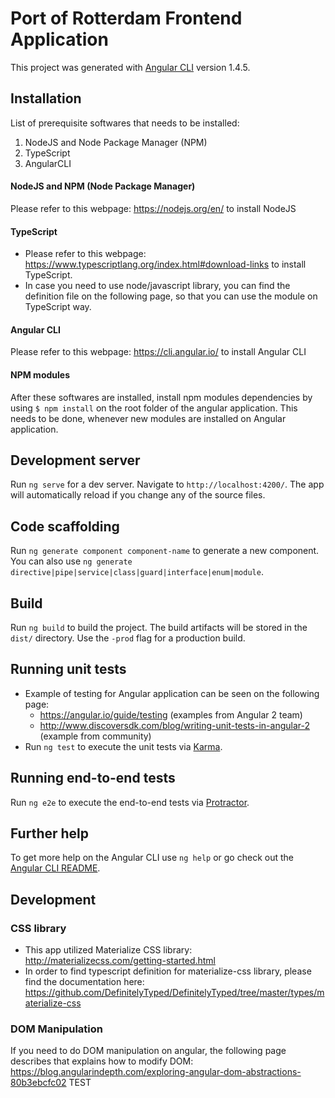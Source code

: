 # Port of Rotterdam Frontend Application 

This project was generated with [Angular CLI](https://github.com/angular/angular-cli) version 1.4.5.

## Installation 
List of prerequisite softwares that needs to be installed: 
1. NodeJS and Node Package Manager (NPM)
2. TypeScript 
3. AngularCLI 

#### NodeJS and NPM (Node Package Manager)
Please refer to this webpage: https://nodejs.org/en/ to install NodeJS 

#### TypeScript 
* Please refer to this webpage: https://www.typescriptlang.org/index.html#download-links to install TypeScript. 
* In case you need to use node/javascript library, you can find the definition file on the following page, so that you can use the module on TypeScript way. 

#### Angular CLI 
Please refer to this webpage: https://cli.angular.io/ to install Angular CLI

#### NPM modules
After these softwares are installed, install npm modules dependencies by using ```$
npm install``` on the root folder of the angular application. This needs to be done, whenever new modules are installed on Angular application.  


## Development server

Run `ng serve` for a dev server. Navigate to `http://localhost:4200/`. The app will automatically reload if you change any of the source files.

## Code scaffolding

Run `ng generate component component-name` to generate a new component. You can also use `ng generate directive|pipe|service|class|guard|interface|enum|module`.

## Build

Run `ng build` to build the project. The build artifacts will be stored in the `dist/` directory. Use the `-prod` flag for a production build.

## Running unit tests

* Example of testing for Angular application can be seen on the following page: 
  * https://angular.io/guide/testing (examples from Angular 2 team)
  * http://www.discoversdk.com/blog/writing-unit-tests-in-angular-2 (example from community)
* Run `ng test` to execute the unit tests via [Karma](https://karma-runner.github.io).

## Running end-to-end tests

Run `ng e2e` to execute the end-to-end tests via [Protractor](http://www.protractortest.org/).

## Further help

To get more help on the Angular CLI use `ng help` or go check out the [Angular CLI README](https://github.com/angular/angular-cli/blob/master/README.md).


## Development 
### CSS library 
* This app utilized Materialize CSS library: http://materializecss.com/getting-started.html
* In order to find typescript definition for materialize-css library, please find the documentation here: https://github.com/DefinitelyTyped/DefinitelyTyped/tree/master/types/materialize-css

### DOM Manipulation 
If you need to do DOM manipulation on angular, the following page describes that explains how to modify DOM: https://blog.angularindepth.com/exploring-angular-dom-abstractions-80b3ebcfc02
TEST
